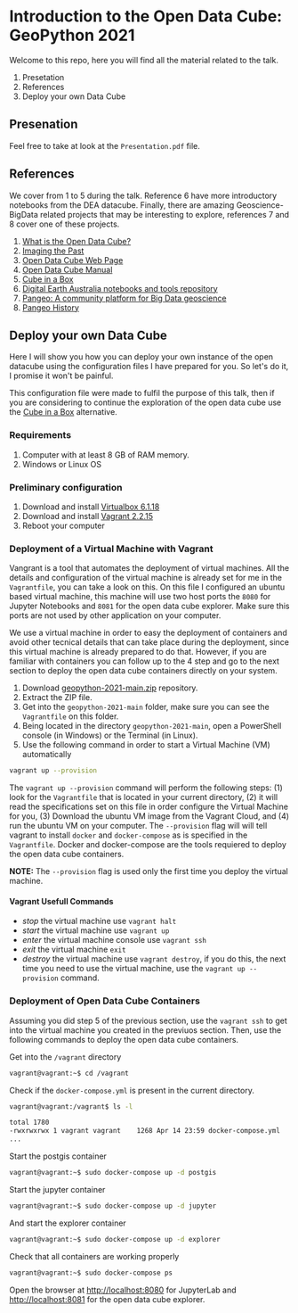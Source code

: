 # Introduction to the Open Data Cube: GeoPython 2021

Welcome to this repo, here you will find all the material related to the talk.

1. Presetation
2. References
3. Deploy your own Data Cube

## Presenation

Feel free to take at look at the `Presentation.pdf` file.

## References

We cover from 1 to 5 during the talk. Reference 6 have more introductory notebooks from the DEA datacube. Finally, there are amazing Geoscience-BigData related projects that may be interesting to explore, references 7 and 8 cover one of these projects. 

1. [What is the Open Data Cube?](https://medium.com/opendatacube/what-is-open-data-cube-805af60820d7) 
2. [Imaging the Past](https://landsat.gsfc.nasa.gov/article/imaging-past)
3. [Open Data Cube Web Page](https://www.opendatacube.org/)
4. [Open Data Cube Manual](https://datacube-core.readthedocs.io/en/latest/)
5. [Cube in a Box](https://www.opendatacube.org/ciab)
6. [Digital Earth Australia notebooks and tools repository](https://github.com/GeoscienceAustralia/dea-notebooks)
7. [Pangeo: A community platform for Big Data geoscience](https://pangeo.io/)
8. [Pangeo History](https://medium.com/pangeo/pangeo-2-0-2bedf099582d)

## Deploy your own Data Cube

Here I will show you how you can deploy your own instance of the open datacube using the configuration files I have prepared for you. So let's do it, I promise it won't be painful.

This configuration file were made to fulfil the purpose of this talk, then if you are considering to continue the exploration of the open data cube use the [Cube in a Box](https://www.opendatacube.org/ciab) alternative.

### Requirements

1. Computer with at least 8 GB of RAM memory.
2. Windows or Linux OS
 
### Preliminary configuration

1. Download and install [Virtualbox 6.1.18](https://download.virtualbox.org/virtualbox/6.1.18/VirtualBox-6.1.18-142142-Win.exe)
2. Download and install [Vagrant 2.2.15](https://releases.hashicorp.com/vagrant/2.2.15/vagrant_2.2.15_x86_64.msi)
3. Reboot your computer

### Deployment of a Virtual Machine with Vagrant

Vangrant is a tool that automates the deployment of virtual machines. All the details and configuration of the virtual machine is already set for me in the `Vagrantfile`, you can take a look on this. On this file I configured an ubuntu based virtual machine, this machine will use two host ports the `8080` for Jupyter Notebooks and `8081` for the open data cube explorer. Make sure this ports are not used by other application on your computer.

We use a virtual machine in order to easy the deployment of containers and avoid other tecnical details that can take place during the deployment, since this virtual machine is already prepared to do that. However, if you are familiar with containers you can follow up to the 4 step and go to the next section to deploy the open data cube containers directly on your system. 

1. Download [geopython-2021-main.zip](https://github.com/DonAurelio/geopython-2021/archive/refs/heads/main.zip) repository.
2. Extract the ZIP file. 
3. Get into the `geopython-2021-main` folder, make sure you can see the `Vagrantfile` on this folder.
4. Being located in the directory `geopython-2021-main`, open a PowerShell console (in Windows) or the Terminal (in Linux).
5. Use the following command in order to start a Virtual Machine (VM) automatically

```bash
vagrant up --provision
```

The `vagrant up --provision` command will perform the following steps: (1) look for the `Vagrantfile` that is located in your current directory, (2) it will read the specifications set on this file in order configure the Virtual Machine for you, (3) Download the ubuntu VM image from the Vagrant Cloud, and (4) run the ubuntu VM on your computer. The `--provision` flag will will tell vagrant to install `docker` and `docker-compose` as is specified in the `Vagrantfile`. Docker and docker-compose are the tools requiered to deploy the open data cube containers.  

**NOTE:** The `--provision` flag is used only the first time you deploy the virtual machine.

#### Vagrant Usefull Commands

* *stop* the virtual machine use `vagrant halt`
* *start* the virtual machine use `vagrant up`
* *enter* the virtual machine console use `vagrant ssh`
* *exit* the virtual machine `exit`
* *destroy* the virtual machine use `vagrant destroy`, if you do this, the next time you need to use the virtual machine, use the `vagrant up --provision` command.

### Deployment of Open Data Cube Containers

Assuming you did step 5 of the previous section, use the `vagrant ssh` to get into the virtual machine you created in the previuos section. Then, use the following commands to deploy the open data cube containers.

Get into the `/vagrant` directory

```bash 
vagrant@vagrant:~$ cd /vagrant
```

Check if the `docker-compose.yml` is present in the current directory.

```bash
vagrant@vagrant:/vagrant$ ls -l

total 1780
-rwxrwxrwx 1 vagrant vagrant    1268 Apr 14 23:59 docker-compose.yml
...
```

Start the postgis container

```bash
vagrant@vagrant:~$ sudo docker-compose up -d postgis
```
Start the jupyter container

```bash
vagrant@vagrant:~$ sudo docker-compose up -d jupyter
```

And start the explorer container

```bash
vagrant@vagrant:~$ sudo docker-compose up -d explorer
```

Check that all containers are working properly

```bash
vagrant@vagrant:~$ sudo docker-compose ps
```

Open the browser at [http://localhost:8080](http://localhost:8080) for JupyterLab and [http://localhost:8081](http://localhost:8081) for the open data cube explorer.
